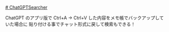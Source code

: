 [# ChatGPTSearcher](https://qiita.com/uni928/items/b216d30cb5feb61bced0)

ChatGPT のアプリ版で Ctrl+A → Ctrl+V した内容をメモ帳でバックアップしていた場合に
貼り付ける事でチャット形式に戻して検索もできる！
